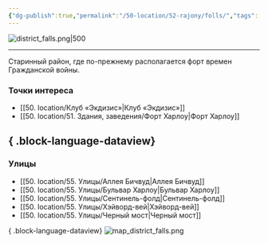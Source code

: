 ```yaml
---
{"dg-publish":true,"permalink":"/50-location/52-rajony/folls/","tags":["локация/район"]}
---
```


![district_falls.png|500](/img/user/90.%20files/district_falls.png)
***
Старинный район, где по-прежнему располагается форт времен Гражданской войны.
### Точки интереса
- [[50. location/Клуб «Экдизис»\|Клуб «Экдизис»]]
- [[50. location/51. Здания, заведения/Форт Харлоу\|Форт Харлоу]]

{ .block-language-dataview}
---
### Улицы
- [[50. location/55. Улицы/Аллея Бичвуд\|Аллея Бичвуд]]
- [[50. location/55. Улицы/Бульвар Харлоу\|Бульвар Харлоу]]
- [[50. location/55. Улицы/Сентинель-фолд\|Сентинель-фолд]]
- [[50. location/55. Улицы/Хэйворд-вей\|Хэйворд-вей]]
- [[50. location/55. Улицы/Черный мост\|Черный мост]]

{ .block-language-dataview}
![map_district_falls.png](/img/user/90.%20files/map_district_falls.png)